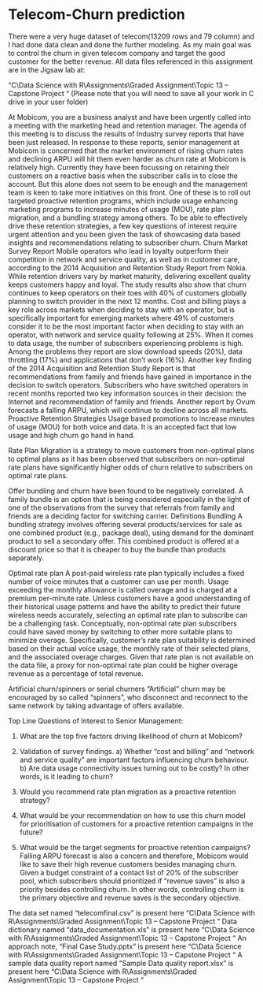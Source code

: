 # Telecom-Churn prediction
There were a very huge dataset of telecom(13209 rows and 79 column) and I had done data clean and done  the further modeling. As my main goal was to control the churn in given telecom company and target the good customer for the better revenue.
All data files referenced in this assignment are in the Jigsaw lab at:
 
“C\Data Science with R\Assignments\Graded Assignment\Topic 13 – Capstone Project “
 (Please note that you will need to save all your work in C drive in your user folder)
 
At Mobicom, you are a business analyst and have been urgently called into a meeting with the marketing head and retention manager. The agenda of this meeting is to discuss the results of Industry survey reports that have been just released. In response to these reports, senior management at Mobicom is concerned that the market environment of rising churn rates and declining ARPU will hit them even harder as churn rate at Mobicom is relatively high. Currently they have been focussing on retaining their customers on a reactive basis when the subscriber calls in to close the account. But this alone does not seem to be enough and the management team is keen to take more initiatives on this front. One of these is to roll out targeted proactive retention programs, which include usage enhancing marketing programs to increase minutes of usage (MOU), rate plan migration, and a bundling strategy among others.  To be able to effectively drive these retention strategies, a few key questions of interest require urgent attention and you been given the task of showcasing data based insights and recommendations relating to subscriber churn.
Churn Market Survey Report
Mobile operators who lead in loyalty outperform their competition in network and service quality, as well as in customer care, according to the 2014 Acquisition and Retention Study Report from Nokia. While retention drivers vary by market maturity, delivering excellent quality keeps customers happy and loyal. The study results also show that churn continues to keep operators on their toes with 40% of customers globally planning to switch provider in the next 12 months. Cost and billing plays a key role across markets when deciding to stay with an operator, but is specifically important for emerging markets where 49% of customers consider it to be the most important factor when deciding to stay with an operator, with network and service quality following at 25%. When it comes to data usage, the number of subscribers experiencing problems is high.  Among the problems they report are slow download speeds (20%), data throttling (17%) and applications that don’t work (16%). Another key finding of the 2014 Acquisition and Retention Study Report is that recommendations from family and friends have gained in importance in the decision to switch operators. Subscribers who have switched operators in recent months reported two key information sources in their decision: the Internet and recommendation of family and friends.
Another report by Ovum forecasts a falling ARPU, which will continue to decline across all markets.
Proactive Retention Strategies
Usage based promotions to increase minutes of usage (MOU) for both voice and data. It is an accepted fact that low usage and high churn go hand in hand.
 
Rate Plan Migration is a strategy to move customers from non-optimal plans to optimal plans as it has been observed that subscribers on non-optimal rate plans have significantly higher odds of churn relative to subscribers on optimal rate plans.
 
Offer bundling and churn have been found to be negatively correlated. A family bundle is an option that is being considered especially in the light of one of the observations from the survey that referrals from family and friends are a deciding factor for switching carrier.
Definitions
Bundling A bundling strategy involves offering several products/services for sale as one combined
product (e.g., package deal), using demand for the dominant product to sell a secondary offer. This combined product is offered at a discount price so that it is cheaper to buy the bundle than products separately.
 
Optimal rate plan A post-paid wireless rate plan typically includes a fixed number of voice minutes that a customer can use per month. Usage exceeding the monthly allowance is called overage and is charged at a premium per-minute rate. Unless customers have a good understanding of their historical usage patterns and have the ability to predict their future wireless needs accurately, selecting an optimal rate plan to subscribe can be a challenging task. Conceptually, non-optimal rate plan subscribers could have saved money by switching to other more suitable plans to minimize overage. Specifically, customer’s rate plan suitability is determined based on their actual voice usage, the monthly rate of their selected plans, and the associated overage charges. Given that rate plan is not available on the data file, a proxy for non-optimal rate plan could be higher overage revenue as a percentage of total revenue.  
 
Artificial churn/spinners or serial churners “Artificial” churn may be encouraged by so called “spinners”, who disconnect and reconnect to the same network by taking advantage of offers available.
 
Top Line Questions of Interest to Senior Management:
1.	What are the top five factors driving likelihood of churn at Mobicom?
2.	Validation of survey findings. a) Whether “cost and billing” and “network and service quality” are important factors influencing churn behaviour.  b) Are data usage connectivity issues turning out to be costly? In other words, is it leading to churn?
3.	Would you recommend rate plan migration as a proactive retention strategy?
4.	What would be your recommendation on how to use this churn model for prioritisation of customers for a proactive retention campaigns in the future?
 
5.	What would be the target segments for proactive retention campaigns? Falling ARPU forecast is also a concern and therefore, Mobicom would like to save their high revenue customers besides managing churn. Given a budget constraint of a contact list of 20% of the subscriber pool, which subscribers should prioritized if “revenue saves” is also a priority besides controlling churn. In other words, controlling churn is the primary objective and revenue saves is the secondary objective.
 
The data set named “telecomfinal.csv” is present here “C\Data Science with R\Assignments\Graded Assignment\Topic 13 – Capstone Project “
Data dictionary named “data_documentation.xls” is present here “C\Data Science with R\Assignments\Graded Assignment\Topic 13 – Capstone Project “
An approach note, “Final Case Study.pptx” is present here “C\Data Science with R\Assignments\Graded Assignment\Topic 13 – Capstone Project “
A sample data quality report named “Sample Data quality report.xlsx” is present here “C\Data Science with R\Assignments\Graded Assignment\Topic 13 – Capstone Project “


